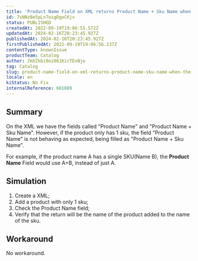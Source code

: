 ```yaml
---
title: 'Product Name Field on XML returns Product Name + Sku Name when the product has only 1 sku'
id: 7sNNzBe5pLn7oigDgoCKjv
status: PUBLISHED
createdAt: 2022-09-19T19:06:55.572Z
updatedAt: 2024-02-16T20:23:45.927Z
publishedAt: 2024-02-16T20:23:45.927Z
firstPublishedAt: 2022-09-19T19:06:56.137Z
contentType: knownIssue
productTeam: Catalog
author: 2mXZkbi0oi061KicTExNjo
tag: Catalog
slug: product-name-field-on-xml-returns-product-name-sku-name-when-the-product-has-only-1-sku
locale: en
kiStatus: No Fix
internalReference: 661089
---
```


## Summary



On the XML we have the fields called "Product Name" and "Product Name + Sku Name". However, if the product only has 1 sku, the field "Product Name" is not behaving as expected, being filled as "Product Name + Sku Name".

For example, if the product name A has a single SKU(Name B), the **Product Name** Field would use A+B, instead of just A.




## Simulation



1. Create a XML;
2. Add a product with only 1 sku;
3. Check the Product Name field;
4. Verify that the return will be the name of the product added to the name of the sku.



## Workaround


No workaround.

